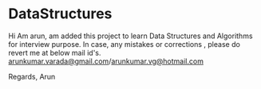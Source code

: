 # DataStructures

Hi Am arun, am added this project to learn Data Structures and Algorithms for interview purpose.
In case, any mistakes or corrections , please do revert me at below mail id's.
arunkumar.varada@gmail.com/arunkumar.vg@hotmail.com

Regards,
Arun
